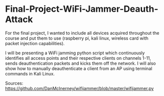 # Final-Project-WiFi-Jammer-Deauth-Attack

For the final project, I wanted to include all devices acquired throughout the course and put them to use (raspberry pi, kali linux, wireless card with packet injection capabilities).

I will be presenting a WiFi jamming python script which continuously identifies all access points and their respective clients on channels 1-11, sends deauthentication packets and kicks them off the network. I will also show how to manually deauthenticate a client from an AP using terminal commands in Kali Linux. 

Sources: https://github.com/DanMcInerney/wifijammer/blob/master/wifijammer.py
